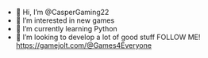 - 👋 Hi, I’m @CasperGaming22
- 👀 I’m interested in new games
- 🌱 I’m currently learning Python
- 💞️ I’m looking to develop a lot of good stuff
FOLLOW ME! https://gamejolt.com/@Games4Everyone

<!---
CasperGaming22/CasperGaming22 is a ✨ special ✨ repository because its `README.md` (this file) appears on your GitHub profile.
You can click the Preview link to take a look at your changes.
--->
